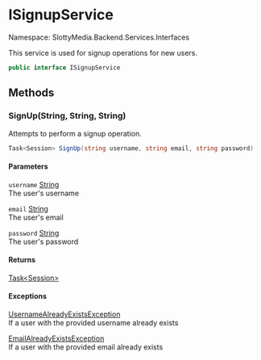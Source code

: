 # ISignupService

Namespace: SlottyMedia.Backend.Services.Interfaces

This service is used for signup operations for new users.

```csharp
public interface ISignupService
```

## Methods

### **SignUp(String, String, String)**

Attempts to perform a signup operation.

```csharp
Task<Session> SignUp(string username, string email, string password)
```

#### Parameters

`username` [String](https://docs.microsoft.com/en-us/dotnet/api/system.string)<br>
The user's username

`email` [String](https://docs.microsoft.com/en-us/dotnet/api/system.string)<br>
The user's email

`password` [String](https://docs.microsoft.com/en-us/dotnet/api/system.string)<br>
The user's password

#### Returns

[Task&lt;Session&gt;](https://docs.microsoft.com/en-us/dotnet/api/system.threading.tasks.task-1)<br>

#### Exceptions

[UsernameAlreadyExistsException](./slottymedia.backend.exceptions.usernamealreadyexistsexception.md)<br>
If a user with the provided username already exists

[EmailAlreadyExistsException](./slottymedia.backend.exceptions.emailalreadyexistsexception.md)<br>
If a user with the provided email already exists
